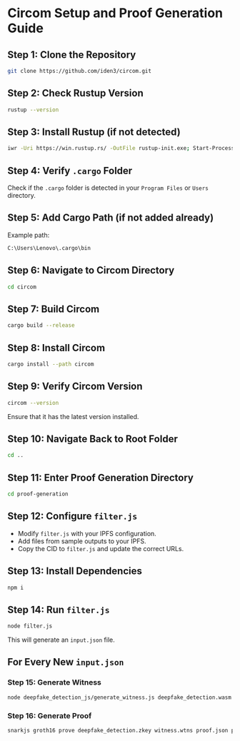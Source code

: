 # Circom Setup and Proof Generation Guide

## Step 1: Clone the Repository
```sh
git clone https://github.com/iden3/circom.git
```

## Step 2: Check Rustup Version
```sh
rustup --version
```

## Step 3: Install Rustup (if not detected)
```sh
iwr -Uri https://win.rustup.rs/ -OutFile rustup-init.exe; Start-Process .\rustup-init.exe -Wait
```

## Step 4: Verify `.cargo` Folder
Check if the `.cargo` folder is detected in your `Program Files` or `Users` directory.

## Step 5: Add Cargo Path (if not added already)
Example path:
```sh
C:\Users\Lenovo\.cargo\bin
```

## Step 6: Navigate to Circom Directory
```sh
cd circom
```

## Step 7: Build Circom
```sh
cargo build --release
```

## Step 8: Install Circom
```sh
cargo install --path circom
```

## Step 9: Verify Circom Version
```sh
circom --version
```
Ensure that it has the latest version installed.

## Step 10: Navigate Back to Root Folder
```sh
cd ..
```

## Step 11: Enter Proof Generation Directory
```sh
cd proof-generation
```

## Step 12: Configure `filter.js`
- Modify `filter.js` with your IPFS configuration.
- Add files from sample outputs to your IPFS.
- Copy the CID to `filter.js` and update the correct URLs.

## Step 13: Install Dependencies
```sh
npm i
```

## Step 14: Run `filter.js`
```sh
node filter.js
```
This will generate an `input.json` file.

## For Every New `input.json`

### Step 15: Generate Witness
```sh
node deepfake_detection_js/generate_witness.js deepfake_detection.wasm input.json witness.wtns
```

### Step 16: Generate Proof
```sh
snarkjs groth16 prove deepfake_detection.zkey witness.wtns proof.json public.json
```

